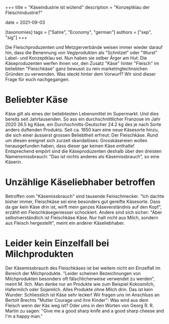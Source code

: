 +++
title = "Käseindustrie ist wütend"
description = "Konzeptklau der Fleischindustrie?"

date = 2021-09-03

[taxonomies]
tags = ["Satire", "Economy", "german"]
authors = ["sep", "sig"]
+++

Die Fleischproduzenten und Metzgerverbände weisen immer wieder darauf hin, dass die Benennung von Vegiprodukten als "Schnitzel" oder "Wurst" Label- und Konzeptklau sei. Nun haben sie selber Ärger am Hut: Die Käseproduzenten werfen ihnen vor, den Zusatz "Käse" hinter "Fleisch" im beliebten "Fleischkäse" ganz bewusst zu rein marketingtechnsichen Gründen zu verwenden.
Was steckt hinter dem Vorwurf? Wir sind dieser Frage für euch nachgegangen.

# Beliebter Käse
Käse gilt als eines der beliebtesten Lebensmittel im Supermarkt. Und dies bereits seit Jahrtausenden. So ass ein durchschnittlicher Franzose im Jahr 2020 26.5 kg Käse, ein Durchschnitts-Deutscher 24.2 kg des je nach Sorte anders duftenden Produkts.
Seit ca. 1850 kam eine neue Käsesorte hinzu, die sich einer äusserst grossen Beliebtheit erfreut: Der Fleischkäse. Rund um diesen ereignet sich zurzeit skandalöses: Grosskäsereien wollen herausgefunden haben, dass dieser gar keinen Käse enthalte!
Entsprechend empört sind die Käseproduzenten deshalb über den dreisten Namensmissbrauch: "Das ist nichts anderes als Käsemissbrauch", so eine Käserin.

# Unzählige Käseliebhaber betroffen
Betroffen vom "Käsemissbrauch" sind tausende Feinschmecker. "Ich dachte bisher immer, Fleischkäse sei eine besonders gut gereifte Käsesorte. Dass da gar kein Käse drin ist, wirft mein ganzes Käseverständnis auf den Kopf", erzählt ein Fleischkäsegeniesser schockiert. Andere sind sich sicher: "Aber selbstverständlich ist Fleischkäse Käse. Nur halt nicht aus Milch, sondern aus Fleisch hergestellt", meint ein anderer Käseliebhaber.

# Leider kein Einzelfall bei Milchprodukten

Der Käsemissbrauch des Fleischkäses ist bei weitem nicht ein Einzelfall im Bereich der Milchprodukte. "Leider scheinen Bezeichnungen von Milchprodukten besonders oft fälschlicherweise verwendet zu werden", meint M. Ilch. Man denke nur an Produkte wie zum Beispiel Kokosmilch, Hafermilch oder Sojamilch. Alles Produkte ohne Milch drin. Das ist kein Wunder: Schliesslich ist Käse sehr lecker!
Wir fragen uns im Anschluss an Bertolt Brechts "Mutter Courage und ihre Kinder": Was wird aus dem Fleisch wenn der Käs weg ist?
Oder ums in den Worten von Georg R. R. Martin zu sagen: "Give me a good sharp knife and a good sharp cheese and I'm a happy man."

